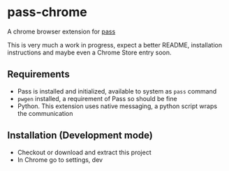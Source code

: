 # pass-chrome

A chrome browser extension for [pass](http://www.passwordstore.org/)

This is very much a work in progress, expect a better README, installation
instructions and maybe even a Chrome Store entry soon.

## Requirements

* Pass is installed and initialized, available to system as `pass` command
* `pwgen` installed, a requirement of Pass so should be fine
* Python. This extension uses native messaging, a python script wraps the
communication

## Installation (Development mode)

* Checkout or download and extract this project
* In Chrome go to settings, dev


